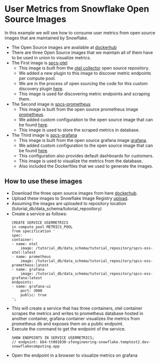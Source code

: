 # User Metrics from Snowflake Open Source Images 

In this example we will see how to consume user metrics from open source images that are maintained by Snowflake.

- The Open Source images are available at [dockerhub](https://hub.docker.com/u/snowflakedb)
- There are three Open Source images that we maintain all of them have to be used in union to visualize metrics.
- The First image is [spcs-otel](https://hub.docker.com/r/snowflakedb/spcs-oss-otel)
    - This image is built from the [otel collector](https://github.com/open-telemetry/opentelemetry-collector-contrib) open source repository.
    - We added a new plugin to this image to discover metric endpoints per compute pool.
    - We are in the process of open sourcing the code for this custom discovery plugin [here](https://github.com/prometheus/prometheus/pull/13252).
    - This image is used for discovering metric endpoints and scraping them.
- The Second image is [spcs-prometheus](https://hub.docker.com/r/snowflakedb/spcs-oss-prometheus)
    - This image is built from the open source prometheus image [prometheus](https://hub.docker.com/r/prom/prometheus).
    - We added custom configuration to the open source image that can be found [here](prometheus/prometheus.yml).
    - This image is used to store the scraped metrics in database.
- The Third image is [spcs-grafana](https://hub.docker.com/r/snowflakedb/spcs-oss-grafana)
    - This image is built from the open source grafana image [grafana](https://hub.docker.com/r/grafana/grafana).
    - We added custom configuration to the open source image that can be found [here](grafana/grafana.ini).
    - This configuration also provides default dashboards for customers.
    - This image is used to visualize the metrics from the database.
    - Also included the Dockerfiles that we used to generate the images.


## How to use these images

- Download the three open source images from here [dockerhub](https://hub.docker.com/u/snowflakedb).
- Upload these images to Snowflake Image Registry [upload](https://docs.snowflake.com/developer-guide/snowpark-container-services/tutorials/tutorial-1#build-an-image-and-upload).
- Assuming the images are uploaded to repository location (tutorial_db/data_schema/tutorial_repository)
- Create a service as follows:
    ```
    CREATE SERVICE USERMETRICS
    in compute pool METRICS_POOL
    from specification '
    spec:
    container:
    - name: otel
        image: /tutorial_db/data_schema/tutorial_repository/spcs-oss-otel:latest
    - name: prometheus
        image: /tutorial_db/data_schema/tutorial_repository/spcs-oss-prometheus:latest
    - name: grafana
        image: /tutorial_db/data_schema/tutorial_repository/spcs-oss-grafana:latest
    endpoints:
    - name: grafana-ui
        port: 3000
        public: true
    ';
    ```
- This will create a service that has three containers, otel container scrapes the metrics and writes to prometheus database hosted in another container, grafana container visualizes the metrics from prometheus db and exposes them on a public endpoint.
- Execute the command to get the endpoint of the service.
    ```
    SHOW ENDPOINTS IN SERVICE USERMETRICS;
    // endpoint: bb4-tt001030-sfengineering-snowflake.temptest2.dev-snowflakecomputing.app
    ```
- Open the endpoint in a browser to visualize metrics on grafana